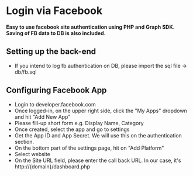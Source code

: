# Login via Facebook

**Easy to use facebook site authentication using PHP and Graph SDK. Saving of FB data to DB is also included.**

## Setting up the back-end

 - If you intend to log fb authentication on DB, please import the sql file -> db/fb.sql

## Configuring Facebook App

 - Login to developer.facebook.com
 - Once logged-in, on the upper right side, click the "My Apps" dropdown and hit "Add New App"
 - Please fill-up short form e.g. Display Name, Category
 - Once created, select the app and go to settings
 - Get the App ID and App Secret. We will use this on the authentication section.
 - On the bottom part of the settings page, hit on "Add Platform"
 - Select website
 - On the Site URL field, please enter the call back URL. In our case, it's http://{domain}/dashboard.php